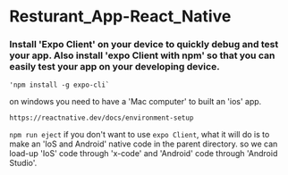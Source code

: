 # Resturant_App-React_Native

### Install 'Expo Client' on your device to quickly debug and test your app. Also install 'expo Client with npm' so that you can easily test your app on your developing device.
    'npm install -g expo-cli`

on windows you need to have a 'Mac computer' to built an 'ios' app.
   
   ```
   https://reactnative.dev/docs/environment-setup
   ```

`npm run eject` if you don't want to use `expo Client`, what it will do is to make an 'IoS and Android' native code in the parent directory. so we can load-up 'IoS' code through 'x-code'  and 'Android' code through 'Android Studio'.

